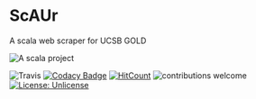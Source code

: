 # ScAUr
A scala web scraper for UCSB GOLD

![A scala project](https://i.imgur.com/vBOMoBu.png)

![Travis](https://travis-ci.org/sguzman/ScAUr.svg?branch=master)
[![Codacy Badge](https://api.codacy.com/project/badge/Grade/c844e0ac5e234a92885005bd8d835b06)](https://www.codacy.com/app/guzmansalv/ScAUr?utm_source=github.com&amp;utm_medium=referral&amp;utm_content=sguzman/ScAUr&amp;utm_campaign=Badge_Grade)
[![HitCount](http://hits.dwyl.io/sguzman/ScAUr.svg)](http://hits.dwyl.io/sguzman/ScAUr)
![contributions welcome](https://img.shields.io/badge/contributions-welcome-brightgreen.svg?style=flat)
[![License: Unlicense](https://img.shields.io/badge/license-Unlicense-blue.svg)](http://unlicense.org/)